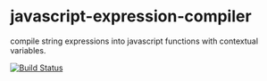 javascript-expression-compiler
==============================

compile string expressions into javascript functions with contextual variables.


[![Build Status](https://travis-ci.org/uniphil/javascript-expression-compiler.svg)](https://travis-ci.org/uniphil/javascript-expression-compiler)
